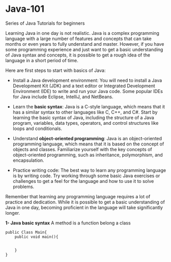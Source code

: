 # Java-101
Series of Java Tutorials for beginners


Learning Java in one day is not realistic. Java is a complex programming language with a large number of features and concepts that can take months or even years to fully understand and master. However, if you have some programming experience and just want to get a basic understanding of Java syntax and concepts, it is possible to get a rough idea of the language in a short period of time.

Here are first steps to start with basics of Java:
- Install a Java development environment: You will need to install a Java Development Kit (JDK) and a text editor or Integrated Development Environment (IDE) to write and run your Java code. Some popular IDEs for Java include Eclipse, IntelliJ, and NetBeans.

- Learn the **basic syntax**: Java is a C-style language, which means that it has a similar syntax to other languages like C, C++, and C#. Start by learning the basic syntax of Java, including the structure of a Java program, variables, data types, operators, and control structures like loops and conditionals.

- Understand **object-oriented programming**: Java is an object-oriented programming language, which means that it is based on the concept of objects and classes. Familiarize yourself with the key concepts of object-oriented programming, such as inheritance, polymorphism, and encapsulation.

- Practice writing code: The best way to learn any programming language is by writing code. Try working through some basic Java exercises or challenges to get a feel for the language and how to use it to solve problems.

Remember that learning any programming language requires a lot of practice and dedication. While it is possible to get a basic understanding of Java in one day, becoming proficient in the language will take significantly longer.


**1- Java basic syntax**
A method is a function belong a class

```
public Class Main{
    public void main(){


    }
}
```
